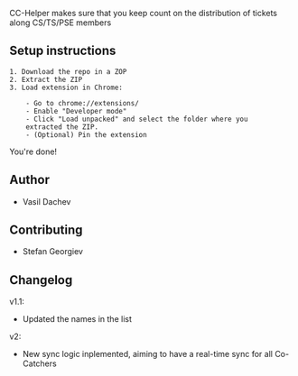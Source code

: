 CC-Helper makes sure that you keep count on the distribution of tickets along CS/TS/PSE members



## Setup instructions

    1. Download the repo in a ZOP
    2. Extract the ZIP
    3. Load extension in Chrome:

        - Go to chrome://extensions/
        - Enable "Developer mode"
        - Click "Load unpacked" and select the folder where you 
        extracted the ZIP.
        - (Optional) Pin the extension

You're done!

## Author

- Vasil Dachev


## Contributing


- Stefan Georgiev


## Changelog

v1.1:
- Updated the names in the list

v2:
- New sync logic inplemented, aiming to have a real-time sync for all Co-Catchers